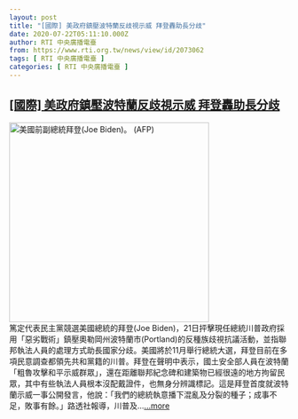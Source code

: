 ```yaml
---
layout: post
title: "[國際] 美政府鎮壓波特蘭反歧視示威 拜登轟助長分歧"
date: 2020-07-22T05:11:10.000Z
author: RTI 中央廣播電臺
from: https://www.rti.org.tw/news/view/id/2073062
tags: [ RTI 中央廣播電臺 ]
categories: [ RTI 中央廣播電臺 ]
---
```

<!--1595394670000-->
[[國際] 美政府鎮壓波特蘭反歧視示威 拜登轟助長分歧](https://www.rti.org.tw/news/view/id/2073062)
------

<div>
<img src="https://static.rti.org.tw/assets/thumbnails/2020/07/22/bd028423e2b30bfa56afc27454b7261d.jpg" width="360" alt="美國前副總統拜登(Joe Biden)。 (AFP)" title="美國前副總統拜登(Joe Biden)。 (AFP)"><br>篤定代表民主黨競選美國總統的拜登(Joe Biden)，21日抨擊現任總統川普政府採用「惡劣戰術」鎮壓奧勒岡州波特蘭市(Portland)的反種族歧視抗議活動，並指聯邦執法人員的處理方式助長國家分歧。美國將於11月舉行總統大選，拜登目前在多項民意調查都領先共和黨籍的川普。拜登在聲明中表示，國土安全部人員在波特蘭「粗魯攻擊和平示威群眾」，還在距離聯邦紀念碑和建築物已經很遠的地方拘留民眾，其中有些執法人員根本沒配戴證件，也無身分辨識標記。這是拜登首度就波特蘭示威一事公開發言，他說：「我們的總統執意播下混亂及分裂的種子；成事不足，敗事有餘。」路透社報導，川普及...<a target="_blank" href="https://www.rti.org.tw/news/view/id/2073062">...more</a>
</div>
